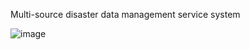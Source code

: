  Multi-source disaster data management service system

![image](https://user-images.githubusercontent.com/70495062/126792686-38bec4cd-323a-49e2-8453-f8e819174ebb.png)

